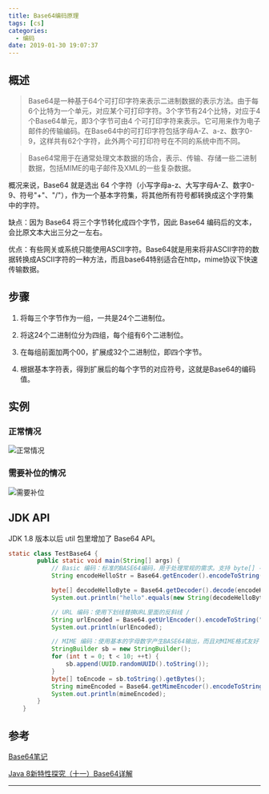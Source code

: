 ```yaml
---
title: Base64编码原理
tags: [cs]
categories:
  - 编码
date: 2019-01-30 19:07:37
---
```


## 概述
> Base64是一种基于64个可打印字符来表示二进制数据的表示方法。由于每6个比特为一个单元，对应某个可打印字符。3个字节有24个比特，对应于4个Base64单元，即3个字节可由4
个可打印字符来表示。它可用来作为电子邮件的传输编码。在Base64中的可打印字符包括字母A-Z、a-z、数字0-9，这样共有62个字符，此外两个可打印符号在不同的系统中而不同。
  
> Base64常用于在通常处理文本数据的场合，表示、传输、存储一些二进制数据，包括MIME的电子邮件及XML的一些复杂数据。
  
概况来说，Base64 就是选出 64 个字符（小写字母a-z、大写字母A-Z、数字0-9、符号"+"、"/"），作为一个基本字符集，将其他所有符号都转换成这个字符集中的字符。

缺点：因为 Base64 将三个字节转化成四个字节，因此 Base64 编码后的文本，会比原文本大出三分之一左右。

优点：有些网关或系统只能使用ASCII字符。Base64就是用来将非ASCII字符的数据转换成ASCII字符的一种方法，而且base64特别适合在http，mime协议下快速传输数据。

<!-- more -->

## 步骤

1. 将每三个字节作为一组，一共是24个二进制位。

2. 将这24个二进制位分为四组，每个组有6个二进制位。

3. 在每组前面加两个00，扩展成32个二进制位，即四个字节。

4. 根据基本字符表，得到扩展后的每个字节的对应符号，这就是Base64的编码值。

## 实例

### 正常情况
![正常情况](/uploads/base64/base64_01.png)

### 需要补位的情况
![需要补位](/uploads/base64/base64_02.png)

## JDK API

JDK 1.8 版本以后 util 包里增加了 Base64 API。

```java
static class TestBase64 {
        public static void main(String[] args) {
            // Basic 编码：标准的BASE64编码，用于处理常规的需求。支持 byte[] -> byte[]  byte[] <-> String
            String encodeHelloStr = Base64.getEncoder().encodeToString("hello".getBytes());

            byte[] decodeHelloByte = Base64.getDecoder().decode(encodeHelloStr);
            System.out.println("hello".equals(new String(decodeHelloByte)));  // true

            // URL 编码：使用下划线替换URL里面的反斜线 /
            String urlEncoded = Base64.getUrlEncoder().encodeToString("index?a=xx".getBytes());
            System.out.println(urlEncoded);

            // MIME 编码：使用基本的字母数字产生BASE64输出，而且对MIME格式友好：每一行输出不超过76个字符，而且每行以“\r\n”符结束
            StringBuilder sb = new StringBuilder();
            for (int t = 0; t < 10; ++t) {
                sb.append(UUID.randomUUID().toString());
            }
            byte[] toEncode = sb.toString().getBytes();
            String mimeEncoded = Base64.getMimeEncoder().encodeToString(toEncode);
            System.out.println(mimeEncoded);
        }
    }
```

## 参考

[Base64笔记](http://www.ruanyifeng.com/blog/2008/06/base64.html)

[Java 8新特性探究（十一）Base64详解](http://www.importnew.com/14961.html)
<hr />